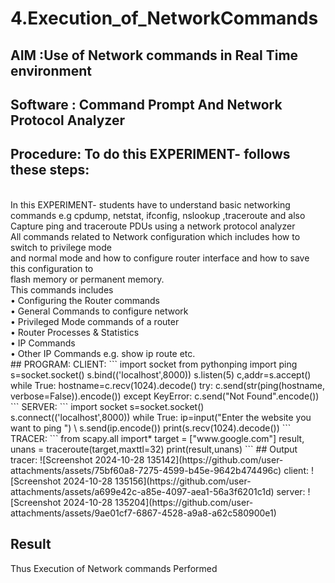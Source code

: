 # 4.Execution_of_NetworkCommands
## AIM :Use of Network commands in Real Time environment
## Software : Command Prompt And Network Protocol Analyzer
## Procedure: To do this EXPERIMENT- follows these steps:
<BR>
In this EXPERIMENT- students have to understand basic networking commands e.g cpdump, netstat, ifconfig, nslookup ,traceroute and also Capture ping and traceroute PDUs using a network protocol analyzer 
<BR>
All commands related to Network configuration which includes how to switch to privilege mode
<BR>
and normal mode and how to configure router interface and how to save this configuration to
<BR>
flash memory or permanent memory.
<BR>
This commands includes
<BR>
• Configuring the Router commands
<BR>
• General Commands to configure network
<BR>
• Privileged Mode commands of a router 
<BR>
• Router Processes & Statistics
<BR>
• IP Commands
<BR>
• Other IP Commands e.g. show ip route etc.
<BR>
## PROGRAM:
CLIENT:
```
import socket 
from pythonping import ping 
s=socket.socket() 
s.bind(('localhost',8000)) 
s.listen(5) 
c,addr=s.accept() 
while True: 
    hostname=c.recv(1024).decode() 
    try: 
        c.send(str(ping(hostname, verbose=False)).encode()) 
    except KeyError: 
        c.send("Not Found".encode())
```
SERVER:
```
import socket 
s=socket.socket() 
s.connect(('localhost',8000)) 
while True: 
    ip=input("Enter the website you want to ping ") \
    s.send(ip.encode()) 
    print(s.recv(1024).decode()) 
```
TRACER:
```
from scapy.all import* 
target = ["www.google.com"] 
result, unans = traceroute(target,maxttl=32) 
print(result,unans) 
```
## Output
tracer:
![Screenshot 2024-10-28 135142](https://github.com/user-attachments/assets/75bf60a8-7275-4599-b45e-9642b474496c)
client:
![Screenshot 2024-10-28 135156](https://github.com/user-attachments/assets/a699e42c-a85e-4097-aea1-56a3f6201c1d)
server:
![Screenshot 2024-10-28 135204](https://github.com/user-attachments/assets/9ae01cf7-6867-4528-a9a8-a62c580900e1)


## Result
Thus Execution of Network commands Performed 
